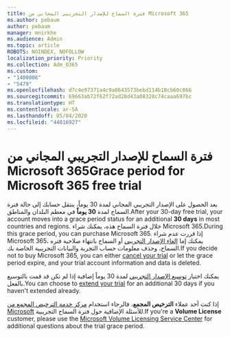 ```yaml
---
title: فترة السماح للإصدار التجريبي المجاني من Microsoft 365
ms.author: pebaum
author: pebaum
manager: mnirkhe
ms.audience: Admin
ms.topic: article
ROBOTS: NOINDEX, NOFOLLOW
localization_priority: Priority
ms.collection: Adm_O365
ms.custom:
- "1400006"
- "5479"
ms.openlocfilehash: d7c4e97371a4c9a8643573bebd114b18cb60c866
ms.sourcegitcommit: 69663ab72f62f72ad28d43a08328c74caaa697bc
ms.translationtype: HT
ms.contentlocale: ar-SA
ms.lasthandoff: 05/04/2020
ms.locfileid: "44016927"
---
```

# <a name="grace-period-for-microsoft-365-free-trial"></a><span data-ttu-id="12a60-102">فترة السماح للإصدار التجريبي المجاني من Microsoft 365</span><span class="sxs-lookup"><span data-stu-id="12a60-102">Grace period for Microsoft 365 free trial</span></span>

<span data-ttu-id="12a60-103">بعد الحصول على الإصدار التجريبي المجاني لمدة 30 يوماً، ينتقل حسابك إلى حالة فترة السماح لمدة **30 يوماً** في معظم البلدان والمناطق.</span><span class="sxs-lookup"><span data-stu-id="12a60-103">After your 30-day free trial, your account moves into a grace period status for an additional **30 days** in most countries and regions.</span></span> <span data-ttu-id="12a60-104">خلال فترة السماح هذه، يمكنك شراء Microsoft 365.</span><span class="sxs-lookup"><span data-stu-id="12a60-104">During this grace period, you can purchase Microsoft 365.</span></span> <span data-ttu-id="12a60-105">إذا قررت عدم شراء Microsoft 365، يمكنك إما [إلغاء الإصدار التجريبي](https://docs.microsoft.com/microsoft-365/commerce/subscriptions/cancel-your-subscription?view=o365-worldwide) أو السماح بانتهاء صلاحية فتره السماح، وحذف معلومات حساب التجربة والبيانات التجريبية الخاصة بك.</span><span class="sxs-lookup"><span data-stu-id="12a60-105">If you decide not to buy Microsoft 365, you can either [cancel your trial](https://docs.microsoft.com/microsoft-365/commerce/subscriptions/cancel-your-subscription?view=o365-worldwide) or let the grace period expire, and your trial account information and data is deleted.</span></span>

<span data-ttu-id="12a60-106">يمكنك اختيار [توسيع الإصدار التجريبي](https://docs.microsoft.com/microsoft-365/commerce/extend-your-trial) لمدة 30 يوماً إضافية إذا لم تكن قد قمت بالتوسيع بالفعل.</span><span class="sxs-lookup"><span data-stu-id="12a60-106">You can choose to [extend your trial](https://docs.microsoft.com/microsoft-365/commerce/extend-your-trial) for an additional 30 days if you haven't extended already.</span></span>

<span data-ttu-id="12a60-107">إذا كنت أحد عملاء **الترخيص المجمع**، فالرجاء استخدام [مركز خدمة الترخيص المجمع من Microsoft](https://support.microsoft.com/help/4471406/how-to-contact-the-microsoft-volume-licensing-service-center) للأسئلة الإضافية حول فترة السماح التجريبية.</span><span class="sxs-lookup"><span data-stu-id="12a60-107">If you're a **Volume License** customer, please use the [Microsoft Volume Licensing Service Center](https://support.microsoft.com/help/4471406/how-to-contact-the-microsoft-volume-licensing-service-center) for additional questions about the trial grace period.</span></span>
